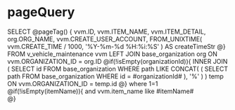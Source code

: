 pageQuery
===
SELECT
@pageTag() {
	vvm.ID,
	vvm.ITEM_NAME,
	vvm.ITEM_DETAIL,
	org.ORG_NAME,
	vvm.CREATE_USER_ACCOUNT,
	FROM_UNIXTIME( vvm.CREATE_TIME / 1000, '%Y-%m-%d %H:%i:%S' ) AS createTimeStr 
 @}	
FROM
	v_vehicle_maintenance vvm
LEFT JOIN base_organization org ON vvm.ORGANIZATION_ID = org.ID
@if(!isEmpty(organizationId)){
            INNER JOIN 
            	( SELECT 
            	  id FROM base_organization 
            	  WHERE path LIKE CONCAT( ( SELECT path FROM base_organization WHERE id = #organizationId# ), '%' ) 
            	) temp
            	   ON vvm.ORGANIZATION_ID = temp.id
    @}
where
    1=1
    @if(!isEmpty(itemName)){
        and vvm.item_name like #itemName#	
    @}